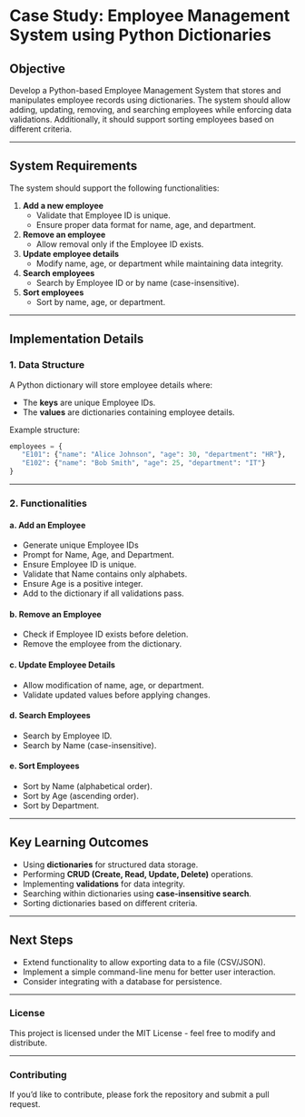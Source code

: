 # **Case Study: Employee Management System using Python Dictionaries**

## **Objective**

Develop a Python-based Employee Management System that stores and manipulates employee records using dictionaries. The system should allow adding, updating, removing, and searching employees while enforcing data validations. Additionally, it should support sorting employees based on different criteria.

---

## **System Requirements**

The system should support the following functionalities:

1. **Add a new employee**
   - Validate that Employee ID is unique.
   - Ensure proper data format for name, age, and department.
2. **Remove an employee**
   - Allow removal only if the Employee ID exists.
3. **Update employee details**
   - Modify name, age, or department while maintaining data integrity.
4. **Search employees**
   - Search by Employee ID or by name (case-insensitive).
5. **Sort employees**
   - Sort by name, age, or department.

---

## **Implementation Details**

### **1. Data Structure**

A Python dictionary will store employee details where:

- The **keys** are unique Employee IDs.
- The **values** are dictionaries containing employee details.

Example structure:

```python
employees = {
   "E101": {"name": "Alice Johnson", "age": 30, "department": "HR"},
   "E102": {"name": "Bob Smith", "age": 25, "department": "IT"}
}
```

---

### **2. Functionalities**

#### **a. Add an Employee**

- Generate unique Employee IDs
- Prompt for Name, Age, and Department.
- Ensure Employee ID is unique.
- Validate that Name contains only alphabets.
- Ensure Age is a positive integer.
- Add to the dictionary if all validations pass.

#### **b. Remove an Employee**

- Check if Employee ID exists before deletion.
- Remove the employee from the dictionary.

#### **c. Update Employee Details**

- Allow modification of name, age, or department.
- Validate updated values before applying changes.

#### **d. Search Employees**

- Search by Employee ID.
- Search by Name (case-insensitive).

#### **e. Sort Employees**

- Sort by Name (alphabetical order).
- Sort by Age (ascending order).
- Sort by Department.

---

## **Key Learning Outcomes**

- Using **dictionaries** for structured data storage.
- Performing **CRUD (Create, Read, Update, Delete)** operations.
- Implementing **validations** for data integrity.
- Searching within dictionaries using **case-insensitive search**.
- Sorting dictionaries based on different criteria.

---

## **Next Steps**

- Extend functionality to allow exporting data to a file (CSV/JSON).
- Implement a simple command-line menu for better user interaction.
- Consider integrating with a database for persistence.

---

### **License**
This project is licensed under the MIT License - feel free to modify and distribute.

---

### **Contributing**
If you’d like to contribute, please fork the repository and submit a pull request.

